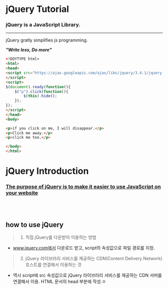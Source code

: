 # jQuery Tutorial

### jQuery is a JavaScript Library.
--------------------------

jQuery gratly simplifies js programming.

***"Write less, Do more"***

```html
<!DOYTYPE html>
<html>
<head>
<script src="https://ajax.googleapis.com/ajax/libs/jquery/3.4.1/jquery.min.js">
</script>
<script>
$(document).ready(function(){
    $("p").click(function(){
        $(this).hide();
    });
});
</script>
</head>
<body>

<p>if you click on me, I will disappear.</p>
<p>Click me away.</p>
<p>click me too.</p>

</body>
</html>
```

# jQuery Introduction

### <u>The purpose of jQuery is to make it easier to use JavaScript on your website</u>

<br>
<br>

## how to use jQuery

> 1. 직접 jQuery를 다운받아 이용하는 방법<br>
- www.jquery.com에서 다운로드 받고, script의 속성값으로 파일 경로를 지정.

> 2. jQuery 라이브러리 서비스를 제공하는 CDN(Content Delivery Network) 호스트를 연결해서 이용하는 것
- 역시 script에 src 속성값으로 jQuery 라이브러리 서비스를 제공하는 CDN 서버를 연결해서 이용. HTML 문서의 head 부분에 작성.ㅇ